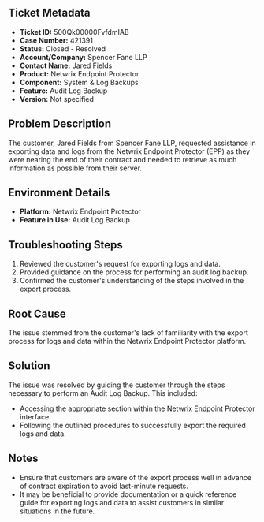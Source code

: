 ## Ticket Metadata
- **Ticket ID:** 500Qk00000FvfdmIAB
- **Case Number:** 421391
- **Status:** Closed - Resolved
- **Account/Company:** Spencer Fane LLP
- **Contact Name:** Jared Fields
- **Product:** Netwrix Endpoint Protector
- **Component:** System & Log Backups
- **Feature:** Audit Log Backup
- **Version:** Not specified

## Problem Description
The customer, Jared Fields from Spencer Fane LLP, requested assistance in exporting data and logs from the Netwrix Endpoint Protector (EPP) as they were nearing the end of their contract and needed to retrieve as much information as possible from their server.

## Environment Details
- **Platform:** Netwrix Endpoint Protector
- **Feature in Use:** Audit Log Backup

## Troubleshooting Steps
1. Reviewed the customer's request for exporting logs and data.
2. Provided guidance on the process for performing an audit log backup.
3. Confirmed the customer's understanding of the steps involved in the export process.

## Root Cause
The issue stemmed from the customer's lack of familiarity with the export process for logs and data within the Netwrix Endpoint Protector platform.

## Solution
The issue was resolved by guiding the customer through the steps necessary to perform an Audit Log Backup. This included:
- Accessing the appropriate section within the Netwrix Endpoint Protector interface.
- Following the outlined procedures to successfully export the required logs and data.

## Notes
- Ensure that customers are aware of the export process well in advance of contract expiration to avoid last-minute requests.
- It may be beneficial to provide documentation or a quick reference guide for exporting logs and data to assist customers in similar situations in the future.